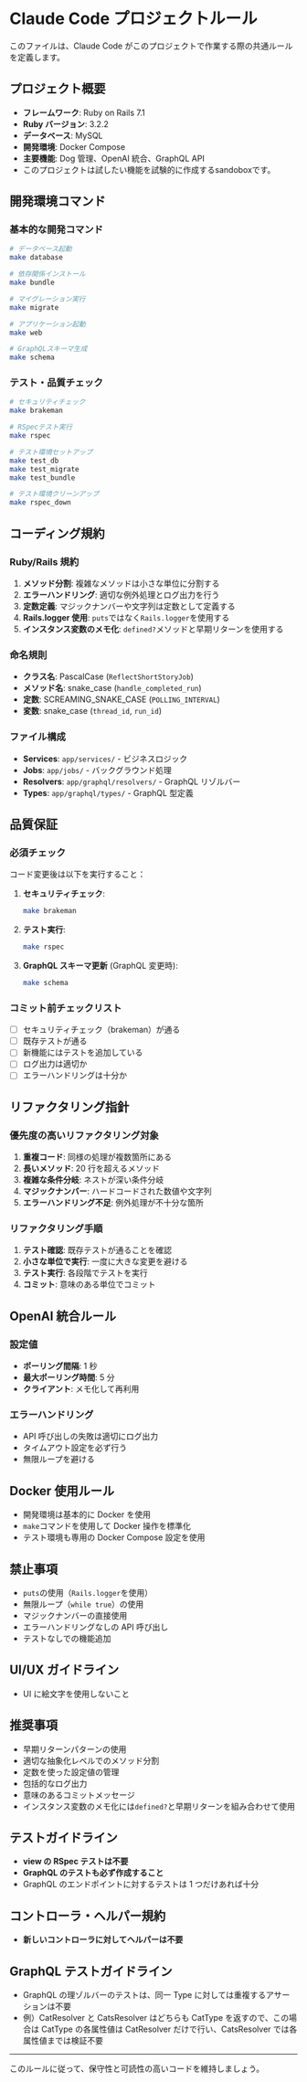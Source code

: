# Claude Code プロジェクトルール

このファイルは、Claude Code がこのプロジェクトで作業する際の共通ルールを定義します。

## プロジェクト概要

- **フレームワーク**: Ruby on Rails 7.1
- **Ruby バージョン**: 3.2.2
- **データベース**: MySQL
- **開発環境**: Docker Compose
- **主要機能**: Dog 管理、OpenAI 統合、GraphQL API
- このプロジェクトは試したい機能を試験的に作成するsandoboxです。

## 開発環境コマンド

### 基本的な開発コマンド

```bash
# データベース起動
make database

# 依存関係インストール
make bundle

# マイグレーション実行
make migrate

# アプリケーション起動
make web

# GraphQLスキーマ生成
make schema
```

### テスト・品質チェック

```bash
# セキュリティチェック
make brakeman

# RSpecテスト実行
make rspec

# テスト環境セットアップ
make test_db
make test_migrate
make test_bundle

# テスト環境クリーンアップ
make rspec_down
```

## コーディング規約

### Ruby/Rails 規約

1. **メソッド分割**: 複雑なメソッドは小さな単位に分割する
2. **エラーハンドリング**: 適切な例外処理とログ出力を行う
3. **定数定義**: マジックナンバーや文字列は定数として定義する
4. **Rails.logger 使用**: `puts`ではなく`Rails.logger`を使用する
5. **インスタンス変数のメモ化**: `defined?`メソッドと早期リターンを使用する

### 命名規則

- **クラス名**: PascalCase (`ReflectShortStoryJob`)
- **メソッド名**: snake_case (`handle_completed_run`)
- **定数**: SCREAMING_SNAKE_CASE (`POLLING_INTERVAL`)
- **変数**: snake_case (`thread_id`, `run_id`)

### ファイル構成

- **Services**: `app/services/` - ビジネスロジック
- **Jobs**: `app/jobs/` - バックグラウンド処理
- **Resolvers**: `app/graphql/resolvers/` - GraphQL リゾルバー
- **Types**: `app/graphql/types/` - GraphQL 型定義

## 品質保証

### 必須チェック

コード変更後は以下を実行すること：

1. **セキュリティチェック**:

   ```bash
   make brakeman
   ```

2. **テスト実行**:

   ```bash
   make rspec
   ```

3. **GraphQL スキーマ更新** (GraphQL 変更時):
   ```bash
   make schema
   ```

### コミット前チェックリスト

- [ ] セキュリティチェック（brakeman）が通る
- [ ] 既存テストが通る
- [ ] 新機能にはテストを追加している
- [ ] ログ出力は適切か
- [ ] エラーハンドリングは十分か

## リファクタリング指針

### 優先度の高いリファクタリング対象

1. **重複コード**: 同様の処理が複数箇所にある
2. **長いメソッド**: 20 行を超えるメソッド
3. **複雑な条件分岐**: ネストが深い条件分岐
4. **マジックナンバー**: ハードコードされた数値や文字列
5. **エラーハンドリング不足**: 例外処理が不十分な箇所

### リファクタリング手順

1. **テスト確認**: 既存テストが通ることを確認
2. **小さな単位で実行**: 一度に大きな変更を避ける
3. **テスト実行**: 各段階でテストを実行
4. **コミット**: 意味のある単位でコミット

## OpenAI 統合ルール

### 設定値

- **ポーリング間隔**: 1 秒
- **最大ポーリング時間**: 5 分
- **クライアント**: メモ化して再利用

### エラーハンドリング

- API 呼び出しの失敗は適切にログ出力
- タイムアウト設定を必ず行う
- 無限ループを避ける

## Docker 使用ルール

- 開発環境は基本的に Docker を使用
- `make`コマンドを使用して Docker 操作を標準化
- テスト環境も専用の Docker Compose 設定を使用

## 禁止事項

- `puts`の使用（`Rails.logger`を使用）
- 無限ループ（`while true`）の使用
- マジックナンバーの直接使用
- エラーハンドリングなしの API 呼び出し
- テストなしでの機能追加

## UI/UX ガイドライン

- UI に絵文字を使用しないこと

## 推奨事項

- 早期リターンパターンの使用
- 適切な抽象化レベルでのメソッド分割
- 定数を使った設定値の管理
- 包括的なログ出力
- 意味のあるコミットメッセージ
- インスタンス変数のメモ化には`defined?`と早期リターンを組み合わせて使用

## テストガイドライン

- **view の RSpec テストは不要**
- **GraphQL のテストも必ず作成すること**
- GraphQL のエンドポイントに対するテストは 1 つだけあれば十分

## コントローラ・ヘルパー規約

- **新しいコントローラに対してヘルパーは不要**

## GraphQL テストガイドライン

- GraphQL の理ゾルバーのテストは、同一 Type に対しては重複するアサーションは不要
- 例）CatResolver と CatsResolver はどちらも CatType を返すので、この場合は CatType の各属性値は CatResolver だけで行い、CatsResolver では各属性値までは検証不要

---

このルールに従って、保守性と可読性の高いコードを維持しましょう。
